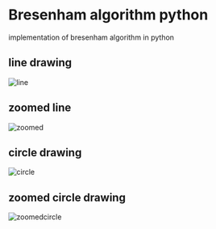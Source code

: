 # Bresenham algorithm python
implementation of bresenham algorithm in python

## line drawing
![line](https://user-images.githubusercontent.com/53349565/69188389-5e71f700-0b14-11ea-9efc-7aa0f65e10a2.png)

## zoomed line
![zoomed](https://user-images.githubusercontent.com/53349565/69188645-d7714e80-0b14-11ea-98b6-7edf35405b22.png)

## circle drawing

![circle](https://user-images.githubusercontent.com/53349565/69188798-1e5f4400-0b15-11ea-9320-30369c815a6d.png)

## zoomed circle drawing

![zoomedcircle](https://user-images.githubusercontent.com/53349565/69188835-2dde8d00-0b15-11ea-9d2f-b5a7c89e6b81.png)



